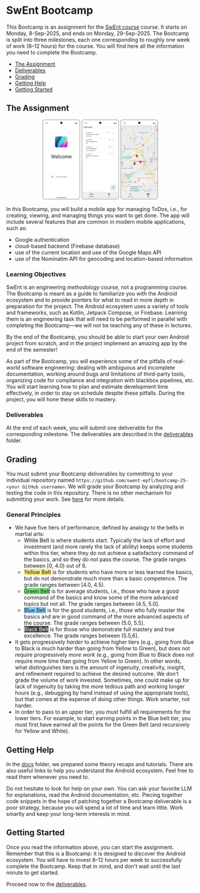 # SwEnt Bootcamp

This Bootcamp is an assignment for the [SwEnt course](https://github.com/swent-epfl/public/blob/main/README.md) course.
It starts on Monday, 8-Sep-2025, and ends on Monday, 29-Sep-2025.
The Bootcamp is split into three milestones, each one corresponding to roughly one week of work (8&ndash;12 hours) for the course.
You will find here all the information you need to complete the Bootcamp.

  - [The Assignment](#the-assignment)
  - [Deliverables](#deliverables)
  - [Grading](#grading)
  - [Getting Help](#getting-help)
  - [Getting Started](#getting-started)

## The Assignment

<p align="center">
  <img alt="Android Studio MoreActions button" src="assets/AuthScreen.png" width="20%" />
  <img alt="Android Studio MoreActions button" src="assets/OverviewScreenFull.png" width="20%" /> <img alt="Android Studio MoreActions button" src="assets/MapScreen.png" width="20%" />
</p>

In this Bootcamp, you will build a mobile app for managing ToDos, i.e., for creating, viewing, and managing things you want to get done.
The app will include several features that are common in modern mobile applications, such as:

- Google authentication
- cloud-based backend (Firebase database)
- use of the current location and use of the Google Maps API
- use of the Nominatim API for geocoding and location-based information

### Learning Objectives

SwEnt is an engineering _methodology_ course, not a programming course.
The Bootcamp is meant as a guide to familiarize you with the Android ecosystem and to provide pointers for what to read in more depth in preparation for the project.
The Android ecosystem uses a variety of tools and frameworks, such as Kotlin, Jetpack Compose, or Firebase.
Learning them is an engineering task that will need to be performed in parallel with completing the Bootcamp&mdash;we will not be teaching any of these in lectures.

By the end of the Bootcamp, you should be able to start your own Android project from scratch, and in the project implement an amazing app by the end of the semester!

As part of the Bootcamp, you will experience some of the pitfalls of real-world software engineering: dealing with ambiguous and incomplete documentation, working around bugs and limitations of third-party tools, organizing code for compliance and integration with blackbox pipelines, etc. You will start learning how to plan and estimate development time effectively, in order to stay on schedule despite these pitfalls. During the project, you will hone these skills to mastery.

### Deliverables

At the end of each week, you will submit one deliverable for the corresponding milestone.
The deliverables are described in the [deliverables](deliverables/) folder.

## Grading

You must submit your Bootcamp deliverables by committing to your individual repository named `https://github.com/swent-epfl/bootcamp-25-<your GitHub username>`.
We will grade your Bootcamp by analyzing and testing the code in this repository.
There is no other mechanism for submitting your work.
See [here](deliverables/README.md) for more details.

### General Principles

- We have five tiers of performance, defined by analogy to the belts in martial arts:
  - <span style="background-color: #f2f2f2;">White Belt</span> is where students start. Typically the lack of effort and investment (and more rarely the lack of ability) keeps some students within this tier, where they do not achieve a satisfactory command of the basics, and so they do not pass the course. The grade ranges between [0, 4.0) out of 6.
  - <span style="background-color: #FCE883;">Yellow Belt</span> is for students who have more or less learned the basics, but do not demonstrate much more than a basic competence. The grade ranges between [4.0, 4.5).
  - <span style="background-color: #77DD77;">Green Belt</span> is for average students, i.e., those who have a good command of the basics and know some of the more advanced topics but not all. The grade ranges between (4.5, 5.0].
  - <span style="background-color: #87CEFA;">Blue Belt</span> is for the good students, i.e., those who fully master the basics and are in good command of the more advanced aspects of the course. The grade ranges between (5.0, 5.5].
  - <span style="background-color: #3F3F3F; color: white;">Black Belt</span> is for those who demonstrate full mastery and true excellence. The grade ranges between (5.5,6].
- It gets progressively _harder_ to achieve higher tiers (e.g., going from Blue to Black is much harder than going from Yellow to Green), but does not require progressively _more work_ (e.g., going from Blue to Black does not require more time than going from Yellow to Green). In other words, what distinguishes tiers is the amount of ingenuity, creativity, insight, and refinement required to achieve the desired outcome. We don't grade the volume of work invested.  Sometimes, one could make up for lack of ingenuity by taking the more tedious path and working longer hours (e.g., debugging by hand instead of using the appropriate tools), but that comes at the expense of doing other things. Work smarter, not harder. 
- In order to pass to an upper tier, you must fulfill all requirements for the lower tiers. For example, to start earning points in the Blue belt tier, you must first have earned all the points for the Green Belt (and recursively for Yellow and White).

## Getting Help

In the [docs](docs/) folder, we prepared some theory recaps and tutorials.
There are also useful links to help you understand the Android ecosystem. Feel free to read them whenever you need to.

Do not hesitate to look for help on your own.
You can ask your favorite LLM for explanations, read the Android documentation, etc.
Piecing together code snippets in the hope of patching together a Bootcamp deliverable is a poor strategy, because you will spend a lot of time and learn little.
Work smartly and keep your long-term interests in mind.

## Getting Started

Once you read the information above, you can start the assignment.
Remember that this is a Bootcamp: it is designed to discover the Android ecosystem.
You will have to invest 8&ndash;12 hours per week to successfully complete the Bootcamp.
Keep that in mind, and don't wait until the last minute to get started.

Proceed now to the [deliverables](deliverables/README.md).
